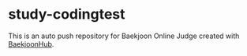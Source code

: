 # study-codingtest
This is an auto push repository for Baekjoon Online Judge created with [BaekjoonHub](https://github.com/BaekjoonHub/BaekjoonHub).
